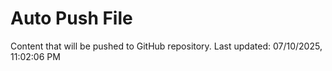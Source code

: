 # Auto Push File

Content that will be pushed to GitHub repository.
Last updated: 07/10/2025, 11:02:06 PM